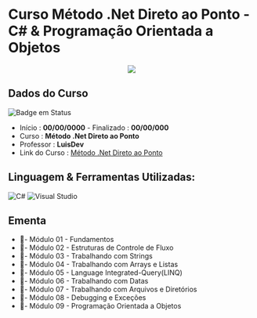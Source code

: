 # Curso Método .Net Direto ao Ponto - C# & Programação Orientada a Objetos

<div align="center">
  <img src="https://user-images.githubusercontent.com/125761885/219909887-ade78a1f-c95f-4c54-a123-d74a73644626.png" >
</div>
  
## Dados do Curso
![Badge em Status](https://img.shields.io/badge/STATUS-PENDENTE-red?style=for-the-badge)

* Início :  <b>00/00/0000</b> - Finalizado : <b>00/00/000 </b>
* Curso : <b>Método .Net Direto ao Ponto</b>
* Professor : <b>LuisDev</b>
* Link do Curso : [Método .Net Direto ao Ponto](https://www.luisdev.com.br/cursos-e-mentorias/)

## Linguagem & Ferramentas Utilizadas: 

![C#](https://img.shields.io/badge/c%23-%23239120.svg?style=for-the-badge&logo=c-sharp&logoColor=white)
![Visual Studio](https://img.shields.io/badge/Visual%20Studio-5C2D91.svg?style=for-the-badge&logo=visual-studio&logoColor=white)


## Ementa
* 📁- Módulo 01 - Fundamentos
* 📁- Módulo 02 - Estruturas de Controle de Fluxo
* 📁- Módulo 03 - Trabalhando com Strings
* 📁- Módulo 04 - Trabalhando com Arrays e Listas 
* 📁- Módulo 05 - Language Integrated-Query(LINQ)
* 📁- Módulo 06 - Trabalhando com Datas
* 📁- Módulo 07 - Trabalhando com Arquivos e Diretórios
* 📁- Módulo 08 - Debugging e Exceções
* 📁- Módulo 09 - Programação Orientada a Objetos
